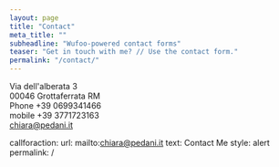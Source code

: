 ```yaml
---
layout: page
title: "Contact"
meta_title: ""
subheadline: "Wufoo-powered contact forms"
teaser: "Get in touch with me? // Use the contact form."
permalink: "/contact/"
---
```



Via dell'alberata 3  
00046 Grottaferrata RM  
Phone +39 0699341466  
mobile +39 3771723163  
[chiara@pedani.it][4]  

callforaction:
  url: mailto:chiara@pedani.it
  text: Contact Me
  style: alert
permalink: /


 [1]: #
 [2]: #
 [3]: #
 [4]: mailto:chiara@pedani.it
 [5]: #
 [6]: #
 [7]: #
   